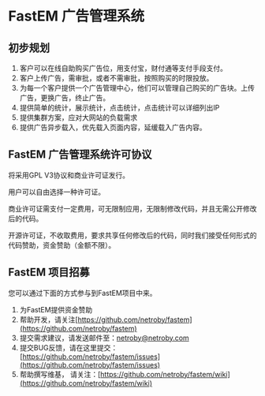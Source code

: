 FastEM 广告管理系统
==================

初步规划
--------

1. 客户可以在线自助购买广告位，用支付宝，财付通等支付手段支付。
2. 客户上传广告，需审批，或者不需审批，按照购买的时限投放。
3. 为每一个客户提供一个广告管理中心，他们可以管理自己购买的广告块。上传广告，更换广告，终止广告。
4. 提供简单的统计，展示统计，点击统计，点击统计可以详细列出IP
5. 提供集群方案，应对大网站的负载需求
6. 提供广告异步载入，优先载入页面内容，延缓载入广告内容。

FastEM 广告管理系统许可协议
--------------------------


将采用GPL V3协议和商业许可证发行。

用户可以自由选择一种许可证。

商业许可证需支付一定费用，可无限制应用，无限制修改代码，并且无需公开修改后的代码。

开源许可证，不收取费用，要求共享任何修改后的代码，同时我们接受任何形式的代码赞助，资金赞助（金额不限）。

FastEM 项目招募
---------------

您可以通过下面的方式参与到FastEM项目中来。

1. 为FastEM提供资金赞助
2. 帮助开发，请关注[https://github.com/netroby/fastem](https://github.com/netroby/fastem)
3. 提交需求建议，请发送邮件至：[netroby@netroby.com](mailto:netroby@netroby.com)
4. 提交BUG反馈，请在这里提交：[https://github.com/netroby/fastem/issues](https://github.com/netroby/fastem/issues)
5. 帮助撰写维基， 请关注：[https://github.com/netroby/fastem/wiki](https://github.com/netroby/fastem/wiki)
